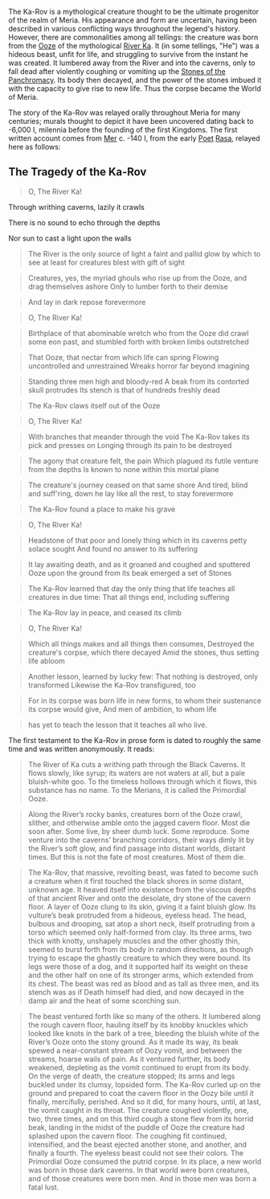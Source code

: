 The Ka-Rov is a mythological creature thought to be the ultimate progenitor of the realm of Meria.  His appearance and form are uncertain, having been described in various conflicting ways throughout the legend's history.  However, there are commonalities among all tellings: the creature was born from the [Ooze](wiki/ooze.md) of the mythological [River Ka](wiki/river_ka.md).  It (in some tellings, "He") was a hideous beast, unfit for life, and struggling to survive from the instant he was created.  It lumbered away from the River and into the caverns, only to fall dead after violently coughing or vomiting up the [Stones of the Panchromacy](wiki/stones_of_the_panchromacy.md).  Its body then decayed, and the power of the stones imbued it with the capacity to give rise to new life.  Thus the corpse became the World of Meria.

The story of the Ka-Rov was relayed orally throughout Meria for many centuries; murals thought to depict it have been uncovered dating back to -6,000 I, milennia before the founding of the first Kingdoms.  The first written account comes from [Mer](wiki/mer) c. -140 I, from the early [Poet](wiki/Poets) [Rasa](wiki/Rasa), relayed here as follows:

## The Tragedy of the Ka-Rov

> O, The River Ka!

  Through writhing caverns, lazily it crawls

  There is no sound to echo through the depths

  Nor sun to cast a light upon the walls

> The River is the only source of light
> a faint and pallid glow by which to see
> at least for creatures blest with gift of sight

> Creatures, yes, the myriad ghouls who rise
> up from the Ooze, and drag themselves ashore
> Only to lumber forth to their demise

> And lay in dark repose forevermore

> O, The River Ka!

> Birthplace of that abominable wretch
> who from the Ooze did crawl some eon past,
> and stumbled forth with broken limbs outstretched

> That Ooze, that nectar from which life can spring
> Flowing uncontrolled and unrestrained
> Wreaks horror far beyond imagining

> Standing three men high and bloody-red
> A beak from its contorted skull protrudes
> Its stench is that of hundreds freshly dead

> The Ka-Rov claws itself out of the Ooze

> O, The River Ka!

> With branches that meander through the void
> The Ka-Rov takes its pick and presses on
> Longing through its pain to be destroyed

> The agony that creature felt, the pain
> Which plagued its futile venture from the depths
> Is known to none within this mortal plane

> The creature's journey ceased on that same shore
> And tired, blind and suff'ring, down he lay
> like all the rest, to stay forevermore

> The Ka-Rov found a place to make his grave

> O, The River Ka!

> Headstone of that poor and lonely thing
> which in its caverns petty solace sought
> And found no answer to its suffering

> It lay awaiting death, and as it groaned
> and coughed and sputtered Ooze upon the ground
> from its beak emerged a set of Stones

> The Ka-Rov learned that day the only thing
> that life teaches all creatures in due time:
> That all things end, including suffering

> The Ka-Rov lay in peace, and ceased its climb

> O, The River Ka!

> Which all things makes and all things then consumes,
> Destroyed the creature's corpse, which there decayed
> Amid the stones, thus setting life abloom

> Another lesson, learned by lucky few:
> That nothing is destroyed, only transformed
> Likewise the Ka-Rov transfigured, too

> For in its corpse was born life in new forms,
> to whom their sustenance its corpse would give,
> And men of ambition, to whom life

> has yet to teach the lesson
> that it teaches all who live.

The first testament to the Ka-Rov in prose form is dated to roughly the same time and was written anonymously.  It reads:

>The River of Ka cuts a writhing path through the Black Caverns. It flows slowly, like syrup; its waters are not waters at all, but a pale bluish-white goo. To the timeless hollows through which it flows, this substance has no name. To the Merians, it is called the Primordial Ooze.

>Along the River’s rocky banks, creatures born of the Ooze crawl, slither, and otherwise amble onto the jagged cavern floor. Most die soon after. Some live, by sheer dumb luck. Some reproduce. Some venture into the caverns’ branching corridors, their ways dimly lit by the River’s soft glow, and find passage into distant worlds, distant times. But this is not the fate of most creatures. Most of them die.

> The Ka-Rov, that massive, revolting beast, was fated to become such a creature when it first touched the black shores in some distant, unknown age. It heaved itself into existence from the viscous depths of that ancient River and onto the desolate, dry stone of the cavern floor. A layer of Ooze clung to its skin, giving it a faint bluish glow. Its vulture’s beak protruded from a hideous, eyeless head. The head, bulbous and drooping, sat atop a short neck, itself protruding from a torso which seemed only half-formed from clay. Its three arms, two thick with knotty, unshapely muscles and the other ghostly thin, seemed to burst forth from its body in random directions, as though trying to escape the ghastly creature to which they were bound. Its legs were those of a dog, and it supported half its weight on these and the other half on one of its stronger arms, which extended from its chest. The beast was red as blood and as tall as three men, and its stench was as if Death himself had died, and now decayed in the damp air and the heat of some scorching sun.

> The beast ventured forth like so many of the others. It lumbered along the rough cavern floor, hauling itself by its knobby knuckles which looked like knots in the bark of a tree, bleeding the bluish white of the River’s Ooze onto the stony ground. As it made its way, its beak spewed a near-constant stream of Oozy vomit, and between the streams, hoarse wails of pain. As it ventured further, its body weakened, depleting as the vomit continued to erupt from its body. On the verge of death, the creature stopped; its arms and legs buckled under its clumsy, lopsided form. The Ka-Rov curled up on the ground and prepared to coat the cavern floor in the Oozy bile until it finally, mercifully, perished. And so it did, for many hours, until, at last, the vomit caught in its throat. The creature coughed violently, one, two, three times, and on this third cough a stone flew from its horrid beak, landing in the midst of the puddle of Ooze the creature had splashed upon the cavern floor. The coughing fit continued, intensified, and the beast ejected another stone, and another, and finally a fourth. The eyeless beast could not see their colors.
The Primordial Ooze consumed the putrid corpse. In its place, a new world was born in those dark caverns. In that world were born creatures, and of those creatures were born men. And in those men was born a fatal lust.

